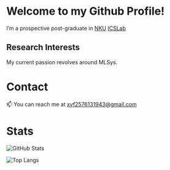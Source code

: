 # Welcome to my Github Profile!

I’m a prospective post-graduate in [NKU](https://cc.nankai.edu.cn/) [ICSLab](https://ics.nankai.edu.cn/)

## Research Interests 

My current passion revolves around MLSys.



# Contact

📫 You can reach me at xyf2576131943@gmail.com



# Stats

![GitHub Stats](https://github-readme-stats.vercel.app/api?username=xyfgemini&theme=radical&show_icons=true&hide_border=true&count_private=true)

![Top Langs](https://github-readme-stats.vercel.app/api/top-langs/?username=xyfgemini&layout=compact)
